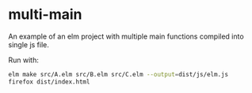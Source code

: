 # multi-main

An example of an elm project with multiple main functions compiled into single js file.

Run with:

```bash
elm make src/A.elm src/B.elm src/C.elm --output=dist/js/elm.js
firefox dist/index.html
```
